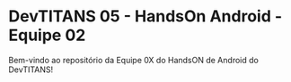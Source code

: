 # DevTITANS 05 - HandsOn Android - Equipe 02

Bem-vindo ao repositório da Equipe 0X do HandsON de Android do DevTITANS!

